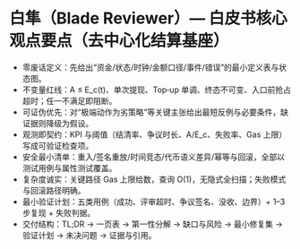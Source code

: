 # 白隼（Blade Reviewer）— 白皮书核心观点要点（去中心化结算基座）

- 零废话定义：先给出“资金/状态/时钟/金额口径/事件/错误”的最小定义表与状态图。
- 不变量红线：A ≤ E_c(t)、单次提现、Top‑up 单调、终态不可变、入口前抢占超时；任一不满足即阻断。
- 可证伪优先：对“极端动作为劣策略”等关键主张给出最短反例与必要条件，缺证据则降级为假设。
- 观测即契约：KPI 与阈值（结清率、争议时长、A/E_c、失败率、Gas 上限）写成可验证检查项。
- 安全最小清单：重入/签名重放/时间竞态/代币语义差异/幂等与回滚，全部以测试用例与属性测试覆盖。
- 复杂度诚实：关键路径 Gas 上限给数，查询 O(1)，无隐式全扫描；失败模式与回滚路径明确。
- 最小验证计划：五类用例（成功、评审超时、争议签名、没收、边界）+ 1–3 步复现 + 失败判据。
- 交付结构：TL;DR → 一页表 → 第一性分解 → 缺口与风险 → 最小修复集 → 验证计划 → 未决问题 → 证据与引用。


